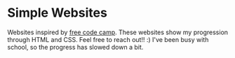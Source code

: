 # Simple Websites
Websites inspired by <a href="https://www.freecodecamp.org/learn/2022/responsive-web-design/">free code camp</a>.
These websites show my progression through HTML and CSS.
Feel free to reach out!! :) I've been busy with school, so the progress has slowed down a bit. 
